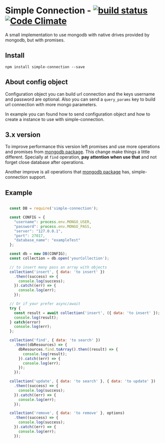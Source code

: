 # Simple Connection - [![build status](https://secure.travis-ci.org/flpms/simple-connection.png)](http://travis-ci.org/flpms/simple-connection) [![Code Climate](https://codeclimate.com/github/flpms/simple-connection/badges/gpa.svg)](https://codeclimate.com/github/flpms/simple-connection)

A small implementation to use mongodb with native drives provided by mongodb, but with promises.

## Install

`npm install simple-connection --save`

## About config object

Configuration object you can build url connection and the keys username and password are optional. Also you can send a `query_params` key to build url connection with more mongo parameters.

In example you can found how to send configuration object and how to create a instance to use with simple-connection.

## 3.x version

To improve performance this version left promises and use more operations and promises from [mongodb package](https://www.npmjs.com/package/mongodb). This change make things a little different. Specially at `find` operation, **pay attention when use that** and not forget close database after operations.

Another improve is all operations that [mongodb package](https://www.npmjs.com/package/mongodb) has, simple-connection support.

## Example

```` javascript

  const DB = require('simple-connection');

  const CONFIG = {
    "username": process.env.MONGO_USER,
    "password": process.env.MONGO_PASS,
    "server": "127.0.0.1",
    "port": 27017,
    "database_name": "exampleTest"
  };

  const db = new DB(CONFIG);
  const collection = db.open('yourCollection');

  // to insert many pass an array with objects
  collection('insert', { data: 'to insert' })
    .then((success) => {
      console.log(success);
    }).catch((err) => {
      console.log(err);
    });

  // Or if your prefer async/await
  try {
    const result = await collection('insert', ({ data: 'to insert' });
    console.log(result);
  } catch(error)
    console.log(err);
  };

  collection('find', { data: 'to search' })
    .then((dbResources) => {
      dbResources.find.toArray().then((result) => {
        console.log(result);
      }).catch((err) => {
        console.log(err);
      });
    });

  collection('update', { data: 'to search' }, { data: 'to update' })
    .then((success) => {
      console.log(success);
    }).catch((err) => {
      console.log(err);
    });

  collection('remove', { data: 'to remove' }, options)
    .then((success) => {
      console.log(success);
    }).catch((err) => {
      console.log(err);
    });

````

